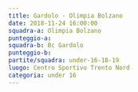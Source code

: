 ```yaml
---
title: Gardolo - Olimpia Bolzano
date: 2018-11-24 16:00:00
squadra-a: Olimpia Bolzano
punteggio-a: 
squadra-b: Bc Gardolo
punteggio-b: 
partite/squadra: under-16-18-19
luogo: Centro Sportivo Trento Nord
categoria: under 16
---
```

